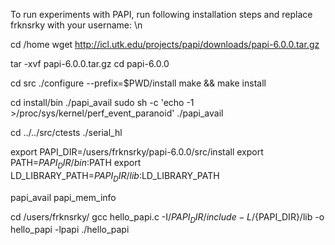 To run experiments with PAPI, run following installation steps and replace frknsrky with your username: \n

cd /home
wget http://icl.utk.edu/projects/papi/downloads/papi-6.0.0.tar.gz

tar -xvf papi-6.0.0.tar.gz
cd papi-6.0.0

cd src
./configure --prefix=$PWD/install
make && make install

cd install/bin
./papi_avail
sudo sh -c 'echo -1 >/proc/sys/kernel/perf_event_paranoid'
./papi_avail

cd ../../src/ctests
./serial_hl

export PAPI_DIR=/users/frknsrky/papi-6.0.0/src/install
export PATH=${PAPI_DIR}/bin:$PATH
export LD_LIBRARY_PATH=${PAPI_DIR}/lib:$LD_LIBRARY_PATH

papi_avail
papi_mem_info

cd /users/frknsrky/
gcc hello_papi.c -I/${PAPI_DIR}/include -L/${PAPI_DIR}/lib -o hello_papi -lpapi
./hello_papi